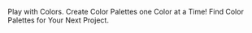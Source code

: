 
Play with Colors. Create Color Palettes one Color at a Time!
Find Color Palettes for Your Next Project.